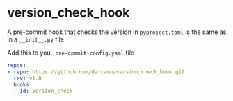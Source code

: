 # version_check_hook

A pre-commit hook that checks the version in `pyproject.toml` is the same as in a `__init__.py` file

Add this to you `.pre-commit-config.yaml` file

```yaml
repos:
- repo: https://github.com/darcamo/version_check_hook.git
  rev: v1.0
  hooks:
  - id: version_check
```
